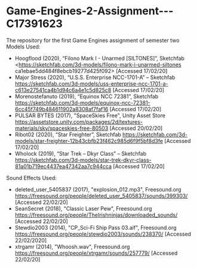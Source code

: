 # Game-Engines-2-Assignment---C17391623
The repository for the first Game Engines assignment of semester two
Models Used:
- Hoogflood (2020), “Filono Mark I - Unarmed [SILTONES]”, Sketchfab <https://sketchfab.com/3d-models/filono-mark-i-unarmed-siltones ca1ebae5dd484f8ebcb19277d425f092> [Accessed 17/02/20]
- Major Stress (2020), “U.S.S. Enterprise NCC-1701-A” – Sketchfab <https://sketchfab.com/3d-models/uss-enterprise-ncc-1701-a-c613e27541ca4b1d94c6a4e1c5d825c8> [Accessed 17/02/20]
- Morenostefanuto (2019), “Equinox NCC 72381”, Sketchfab <https://sketchfab.com/3d-models/equinox-ncc-72381-6cc45f749b484611902a8308af7faf16> [Accessed 17/02/20]
- PULSAR BYTES (2017), "SpaceSkies Free", Unity Asset Store <https://assetstore.unity.com/packages/2d/textures-materials/sky/spaceskies-free-80503> [Accessed 20/02/20]
- Ribot02 (2020), “Star Freighter”, Sketchfab https://sketchfab.com/3d-models/star-freighter-12b43cbfb23f462c985d6f9f5bf8d3fe [Accessed 17/02/20] 
- Wholock (2019), “Star Trek – Dkyr Class” – Sketchfab <https://sketchfab.com/3d-models/star-trek-dkyr-class-81a01b719ec4437ea47342aa7c944cca> [Accessed 17/02/20]


Sound Effects Used:
- deleted_user_5405837 (2017), "explosion_012.mp3", Freesound.org <https://freesound.org/people/deleted_user_5405837/sounds/399303/> [Accessed 22/02/20]
- SeanSecret (2018), "Classic Laser Pew", Freesound.org <https://freesound.org/people/TheIrishninjas/downloaded_sounds/> [Accessed 22/02/20]
- Stewdio2003 (2014), "CP_Sci-Fi Ship Pass 03.aif", Freesound.org <https://freesound.org/people/stewdio2003/sounds/238370/> [Accessed 22/02/2020]
- xtrgamr (2014), "Whoosh.wav", Freesound.org <https://freesound.org/people/xtrgamr/sounds/257779/> [Accessed 22/02/20]
